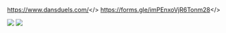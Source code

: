 <a id="Dan's Duels">https://www.dansduels.com/</>
<a id="Halloween 2v2 Signup!">https://forms.gle/imPEnxoVjR6Tonm28</>


![](https://i.imgur.com/0R5Zw6j.png)
![](https://i.imgur.com/tjH3H4e.png)
